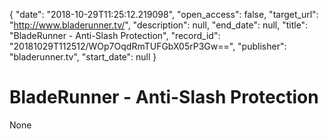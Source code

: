 {
  "date": "2018-10-29T11:25:12.219098", 
  "open_access": false, 
  "target_url": "http://www.bladerunner.tv/", 
  "description": null, 
  "end_date": null, 
  "title": "BladeRunner - Anti-Slash Protection", 
  "record_id": "20181029T112512/WOp7OqdRmTUFGbX05rP3Gw==", 
  "publisher": "bladerunner.tv", 
  "start_date": null
}

# BladeRunner - Anti-Slash Protection

None